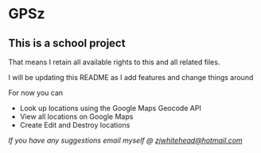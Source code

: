 GPSz
====

This is a school project 
------------------------

That means I retain all available rights to this and all related files.

I will be updating this README as I add features and change things around

For now you can
* Look up locations using the Google Maps Geocode API
* View all locations on Google Maps
* Create Edit and Destroy locations

<i>If you have any suggestions email myself @ zjwhitehead@hotmail.com </i>
